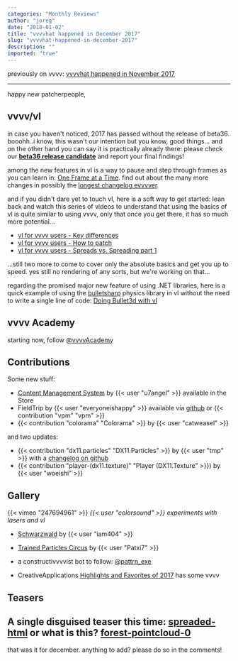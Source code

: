 ```yaml
---
categories: "Monthly Reviews"
author: "joreg"
date: "2018-01-02"
title: "vvvvhat happened in December 2017"
slug: "vvvvhat-happened-in-december-2017"
description: ""
imported: "true"
---
```



previously on vvvv: [vvvvhat happened in November 2017](/blog/2017/vvvvhat-happened-in-november-2017)

---

happy new patcherpeople,

## vvvv/vl
in case you haven't noticed, 2017 has passed without the release of beta36. booohh..i know, this wasn't our intention but you know, good things... and on the other hand you can say it is practically already there: please check our **[beta36 release candidate](/blog/2018/beta36-release-candidate)** and report your final findings!

among the new features in vl is a way to pause and step through frames as you can learn in: [One Frame at a Time](/blog/2017/vl-one-frame-at-a-time). find out about the many more changes in possibly the [longest changelog evvvver](https://betadocs.vvvv.org/changelog/index.html).

and if you didn't dare yet to touch vl, here is a soft way to get started: lean back and watch this series of videos to understand that using the basics of vl is quite similar to using vvvv, only that once you get there, it has so much more potential...

* [vl for vvvv users - Key differences](https://discourse.vvvv.org/t/vl-for-vvvv-users-key-differences-1-5/15919)
* [vl for vvvv users - How to patch](https://discourse.vvvv.org/t/vl-for-vvvv-users-how-to-patch-2-5/15948)
* [vl for vvvv users - Spreads vs. Spreading part 1](https://discourse.vvvv.org/t/vl-for-vvvv-users-spreads-vs-spreading-pt-1-3-5/15956)

...still two more to come to cover only the absolute basics and get you up to speed. yes still no rendering of any sorts, but we're working on that...

regarding the promised major new feature of using .NET libraries, here is a quick example of using the [bulletsharp](http://andrestraks.github.io/BulletSharp/) physics library in vl without the need to write a single line of code: [Doing Bullet3d with vl](https://discourse.vvvv.org/t/doing-bullet3d-with-vl/15916)

## vvvv Academy
starting now, follow [@vvvvAcademy](https://twitter.com/vvvvAcademy)

## Contributions
<!--{SPLIT()}-->
Some new stuff:
* [Content Management System](https://vvvv.org/store/store#content-management-system) by {{< user "u7angel" >}} available in the Store
* FieldTrip by {{< user "everyoneishappy" >}} available via [github](https://github.com/everyoneishappy/FieldTrip) or {{< contribution "vpm" "vpm" >}}
* {{< contribution "colorama" "Colorama" >}} by {{< user "catweasel" >}}
<!--~~~-->
and two updates:
* {{< contribution "dx11.particles" "DX11.Particles" >}} by {{< user "tmp" >}} with a [changelog on github](https://github.com/letmp/dx11-particles/blob/master/CHANGELOG.md)
* {{< contribution "player-(dx11.texture)" "Player (DX11.Texture" >}}) by {{< user "woeishi" >}}
<!--{SPLIT}-->

## Gallery
{{< vimeo "247694961" >}}
*{{< user "colorsound" >}} experiments with lasers and vl*
* [Schwarzwald](/blog/schwarzwald) by {{< user "iam404" >}}
* [Trained Particles Circus](/blog/trained-particles-circus.) by {{< user "Patxi7" >}}

* a constructivvvvist bot to follow: [@pattrn_exe](https://twitter.com/pttrn_exe)
* CreativeApplications [Highlights and Favorites of 2017](http://www.creativeapplications.net/features/can-2017-highlights-and-favourites) has some vvvv

## Teasers
A single disguised teaser this time: [spreaded-html](/blog/spreaded-html) or what is this? [forest-pointcloud-0](/blog/forest-pointcloud-0)
--- 

that was it for december. anything to add? please do so in the comments!